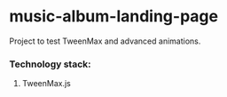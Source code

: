 # music-album-landing-page
Project to test TweenMax and advanced animations.
### Technology stack: 
1. TweenMax.js
